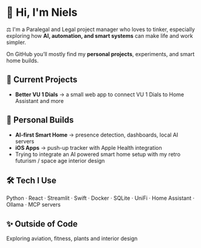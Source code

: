 # 👋 Hi, I'm Niels

⚖️ I'm a Paralegal and Legal project manager who loves to tinker, especially exploring how **AI, automation, and smart systems** can make life and work simpler.

On GitHub you’ll mostly find my **personal projects**, experiments, and smart home builds.



## 🔧 Current Projects
- **Better VU 1 Dials** → a small web app to connect VU 1 Dials to Home Assistant and more  




## 🌱 Personal Builds
- **AI-first Smart Home** → presence detection, dashboards, local AI servers  
- **iOS Apps** → push-up tracker with Apple Health integration
- Trying to integrate an AI powered smart home setup with my retro futurism / space age interior design




## 🛠️ Tech I Use
Python · React · Streamlit · Swift · Docker · SQLite · UniFi · Home Assistant · Ollama · MCP servers  



## ✨ Outside of Code
Exploring aviation, fitness, plants and interior design  


